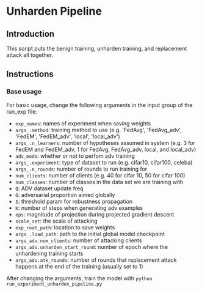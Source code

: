  # Unharden Pipeline
 
## Introduction

This script puts the benign training, unharden training, and replacement attack all together.

## Instructions

### Base usage

For basic usage, change the following arguments in the input group of the run_exp file:
- ```exp_names```: names of experiment when saving weights
- ```args_.method```: training method to use (e.g. 'FedAvg', 'FedAvg_adv', 'FedEM', 'FedEM_adv', 'local', 'local_adv')
- ```args_.n_learners```: number of hypotheses assumed in system (e.g. 3 for FedEM and FedEM_adv, 1 for FedAvg, FedAvg_adv, local, and local_adv)
- ```adv_mode```: whether or not to perfom adv training
- ```args_.experiment```: type of dataset to run (e.g. cifar10, cifar100, celeba)
- ```args_.n_rounds```: number of rounds to run training for
- ```num_clients```: number of  clients (e.g. 40 for cifar 10, 50 for cifar 100)
- ```num_classes```: number of classes in the data set we are training with
- ```Q```: ADV dataset update freq
- ```G```: adversarial proportion aimed globally
- ```S```: threshold param for robustness propagation
- ```K```: number of steps when generating adv examples
- ```eps```: magnitude of projection during projected gradient descent
- ```scale_set```: the scale of attacking
- ```exp_root_path```: location to save weights
- ```args_.load_path```: path to the initial global model checkpoint
- ```args_adv.num_clients```: number of attacking clients
- ```args_adv.unharden_start_round```: number of epoch where the unhardening training starts
- ```args_adv.atk_rounds```: number of rounds that replacement attack happens at the end of the training (usually set to 1)

After changing the arguments, train the model with
```python run_experiment_unharden_pipeline.py```
